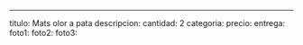 ---
titulo: Mats olor a pata
descripcion: 
cantidad: 2
categoria: 
precio: 
entrega: 
foto1: 
foto2: 
foto3: 
